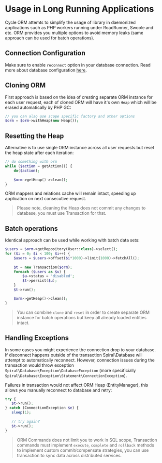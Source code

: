 # Usage in Long Running Applications
Cycle ORM attemts to simplify the usage of library in daemonized applications such as PHP workers running under RoadRunner, Swoole and etc.
ORM provides you multiple options to avoid memory leaks (same approach can be used for batch operations).

## Connection Configuration
Make sure to enable `reconnect` option in your database connection. Read more about database configuration [here](/basic/connect.md).

## Cloning ORM
First approach is based on the idea of creating separate ORM instance for each user request, each of cloned ORM will have it's own
`Heap` which will be erased automatically by PHP GC:

```php
// you can also use scope specific factory and other options
$orm = $orm->withHeap(new Heap());
```

## Resetting the Heap
Alternative is to use single ORM instance across all user requests but reset the heap state after each iteration:

```php
// do something with orm
while ($action = getAction()) {
    do($action);
    
    $orm->getHeap()->clean();
}
```

ORM mappers and relations cache will remain intact, speeding up application on next consecutive request.

> Please note, cleaning the Heap does not commit any changes to database, you must use Transaction for that.

## Batch operations
Identical approach can be used while working with batch data sets:

```php
$users = $orm->getRepository(User::class)->select();
for ($i = 0; $i < 100; $i++) {
    $users = $users->offset($i*1000)->limit(1000)->fetchAll();
  
    $t = new Transaction($orm);
    foreach ($users as $u) {
        $u->status = 'disabled';
        $t->persist($u);
    }
    $t->run();

    $orm->getHeap()->clean();
}
```

> You can combine `clone` and `reset` in order to create separate ORM instance for batch operations but keep all already loaded entities intact.

## Handling Exceptions
In some cases you might experience the connection drop to your database. If disconnect happens outside of the transaction Spiral\Database will attempt to automatically reconnect. However, connection issues during the transaction would throw exception `Spiral\Database\Exception\DatabaseException` (more specificially `Spiral\Database\Exception\Statement\ConnectionException`).

Failures in transaction would not affect ORM Heap (EntityManager), this allows you manually reconnect to database and retry:

```php
try {
   $t->run();
} catch (ConnectionException $e) {
   sleep(1);
   
   // try again?
   $t->run();
}
```

> ORM Commands does not limit you to work in SQL scope, Transaction commands must implement `execute`, `complete` and `rollback` methods
to implement custom commit/compensate strategies, you can use transaction to sync data across distributed services.
